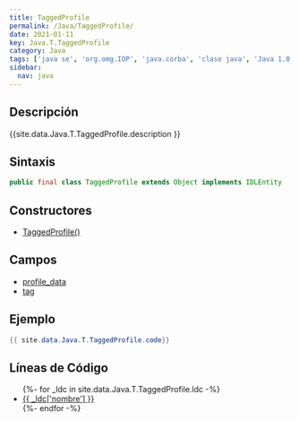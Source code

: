 ```yaml
---
title: TaggedProfile
permalink: /Java/TaggedProfile/
date: 2021-01-11
key: Java.T.TaggedProfile
category: Java
tags: ['java se', 'org.omg.IOP', 'java.corba', 'clase java', 'Java 1.0']
sidebar: 
  nav: java
---
```


## Descripción
{{site.data.Java.T.TaggedProfile.description }}

## Sintaxis
~~~java
public final class TaggedProfile extends Object implements IDLEntity
~~~

## Constructores
* [TaggedProfile()](/Java/TaggedProfile/TaggedProfile/)

## Campos
* [profile_data](/Java/TaggedProfile/profile_data)
* [tag](/Java/TaggedProfile/tag)

## Ejemplo
~~~java
{{ site.data.Java.T.TaggedProfile.code}}
~~~

## Líneas de Código
<ul>
{%- for _ldc in site.data.Java.T.TaggedProfile.ldc -%}
   <li>
       <a href="{{_ldc['url'] }}">{{ _ldc['nombre'] }}</a>
   </li>
{%- endfor -%}
</ul>
